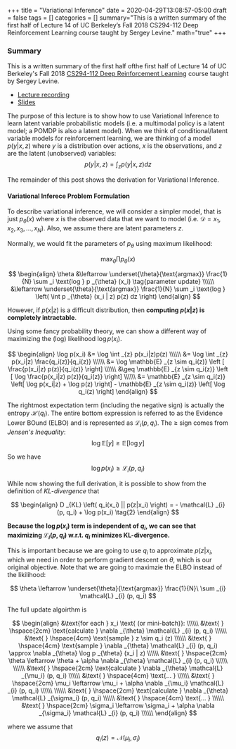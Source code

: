 +++
title = "Variational Inference"
date = 2020-04-29T13:08:57-05:00
draft = false
tags = []
categories = []
summary="This is a written summary of the first half of Lecture 14 of UC Berkeley’s Fall 2018 CS294-112 Deep Reinforcement Learning course taught by Sergey Levine."
math="true"
+++

### Summary
This is a written summary of the first half ofthe first half of  Lecture 14 of UC Berkeley's Fall 2018 [CS294-112 Deep Reinforcement Learning](http://rail.eecs.berkeley.edu/deeprlcourse-fa18/) course taught by Sergey Levine.
* [Lecture recording](https://www.youtube.com/watch?v=1bpQ0QDPGuI&list=PLkFD6_40KJIxJMR-j5A1mkxK26gh_qg37&index=12)
* [Slides](http://rail.eecs.berkeley.edu/deeprlcourse-fa18/static/slides/lec-14.pdf)

The purpose of this lecture is to show how to use Variational Inference to learn latent variable probabilistic models (i.e. a multimodal policy is a latent model; a POMDP is also a latent model). When we think of conditional/latent variable models for reinforcement learning, we are thinking of a model $p(y|x,z)$ where $y$ is a distribution over actions, $x$ is the observations, and $z$ are the latent (unobserved) variables:
$$p(y|x,z) = \int _z p(y|x,z)dz$$

The remainder of this post shows the derivation for Variational Inference.

#### Variational Inferece Problem Formulation
To describe variational inference, we will consider a simpler model, that is just $p _\theta (x)$ where $x$ is the observed data that we want to model (i.e. $\mathcal{D} = {x_1, x_2, x_3, ..., x_N}$). Also, we assume there are latent parameters $z$.

Normally, we would fit the parameters of $p _{\theta}$ using maximum likelihood:

$$
\max _{\theta} \prod p _{\theta} (x) \tag{optimization}
$$

$$
\begin{align}
\theta &\leftarrow \underset{\theta}{\text{argmax}} \frac{1}{N} \sum _i \text{log } p _{\theta} (x_i) \tag{parameter update} \\\\\\
&\leftarrow \underset{\theta}{\text{argmax}} \frac{1}{N} \sum _i \text{log } \left( \int p _{\theta} (x_i | z) p(z) dz \right)
\end{align}
$$

However, if $p(x|z)$ is a difficult distribution, then **computing $p(x|z)$ is completely intractable**.

<!--

#### Tractable alternative to maximum likelihood
> Maybe if you don't know what the value of $z$ is for each of your data points, then maybe you can guess... If you're unsure of what cluster $z$ your data point $x_i$ falls into, then pick the most likely cluster $z$ and maximize its likelihood in that cluster. If the data point falls between two clusters, then maximize its likelihood w.r.t. both clusters, weighted by their probability $E_z \sim p(z|x_i)$. This is called _Expected Log LIkelihood_ and that's what's used in Expectation Maximization.

So instead of computing the maximum likelihood, we maximize the _expected_ log-likelihood.
$$
\theta \leftarrow \underset{\theta}{\text{argmax}} \frac{1}{N} \sum _i E _{z \sim p(z|x_i)} [ \text{log } p _{\theta} (x_i, z)]
$$

The above formulation is equivalent to Equation (1) and is derived using the definition of expectation:

$$
\mathbb{E} _{x \sim p(x)} [f(x)] = \int _x f(x) p(x) dx \tag{Expectation}
$$

and the definition of condition probability

$$
p(x|y) = \frac{p(x,y)}{p(y)} \tag {Conditional Probability}
$$

But... how do we calculate $p(z|x_i)?$ This can be very difficult since there may not be an easy mapping between the two distributions.

What if we approximate $p(z|x_i)$ with $q_i(z) = \mathcal{N}(\mu_i, \sigma_i)$ where $\mu_i$ and $\sigma_i$ are output by a neural network?

![slide-12](/img/notes/variational-inference/slide-12.png)

-->

Using some fancy probability theory, we can show a different way of maximizing the (log) likelihood $\log p(x_i)$.

$$
\begin{align}
\log p(x_i) &= \log \int _{z} p(x_i|z)p(z) \\\\\\
&= \log \int _{z} p(x_i|z) \frac{q_i(z)}{q_i(z)} \\\\\\
&= \log \mathbb{E} _{z \sim q_i(z)} \left [ \frac{p(x_i|z) p(z)}{q_i(z)} \right] \\\\\\
&\geq \mathbb{E} _{z \sim q_i(z)} \left [ \log \frac{p(x_i|z) p(z)}{q_i(z)} \right] \\\\\\
&= \mathbb{E} _{z \sim q_i(z)} \left[ \log p(x_i|z) + \log p(z) \right] - \mathbb{E} _{z \sim q_i(z)} \left[ \log q_i(z) \right]
\end{align}
$$

The rightmost expectation term (including the negative sign) is actually the entropy $\mathcal{H}(q_i)$.
The entire bottom expression is referred to as the Evidence Lower BOund (ELBO) and is represented as $\mathcal{L} _{i} (p, q_i)$.
The $\geq$ sign comes from _Jensen's Inequality_:
$$
\log \mathbb{E}[y] \geq \mathbb{E}[\log y]
$$

So we have
$$
\log p(x_i) \geq \mathcal{L} _{i} (p, q_i) \tag{1}
$$

While now showing the full derivation, it is possible to show from the definition of *KL-divergence* that

$$
\begin{align}
D _{KL} \left( q_i(x_i) || p(z|x_i) \right) = - \mathcal{L} _{i} (p, q_i) + \log p(x_i) \tag{2}
\end{align}
$$

**Because the $\log p(x_i)$ term is independent of $q_i$, we can see that maximizing $\mathcal{L} _{i} (p, q_i)$ w.r.t. $q_i$ minimizes KL-divergence.**

This is important because we are going to use $q_i$ to approximate $p(z|x_i$, which we need in order to perform gradient descent on $\theta$, which is our original objective. Note that we are going to maximzie the ELBO instead of the likilihood:

$$
\theta \leftarrow \underset{\theta}{\text{argmax}} \frac{1}{N}\ \sum _{i} \mathcal{L} _{i} (p, q_i)
$$

The full update algoirthm is

$$
\begin{align}
&\text{for each } x_i \text{ (or mini-batch)}: \\\\\\
&\text{ } \hspace{2cm} \text{calculate } \nabla _{\theta} \mathcal{L} _{i} (p, q_i) \\\\\\
&\text{ } \hspace{4cm} \text{sample } z \sim q_i (z) \\\\\\
&\text{ } \hspace{4cm} \text{sample } \nabla _{\theta} \mathcal{L} _{i} (p, q_i) \approx \nabla _{\theta} \log p _{\theta} (x_i | z) \\\\\\
&\text{ } \hspace{2cm} \theta \leftarrow \theta + \alpha \nabla _{\theta} \mathcal{L} _{i} (p, q_i) \\\\\\
\\\\\\
&\text{ } \hspace{2cm} \text{calculate } \nabla _{\theta} \mathcal{L} _{\mu_i} (p, q_i) \\\\\\
&\text{ } \hspace{4cm} \text{... } \\\\\\
&\text{ } \hspace{2cm} \mu_i \leftarrow \mu_i + \alpha \nabla _{\mu_i} \mathcal{L} _{i} (p, q_i) \\\\\\
\\\\\\
&\text{ } \hspace{2cm} \text{calculate } \nabla _{\theta} \mathcal{L} _{\sigma_i} (p, q_i) \\\\\\
&\text{ } \hspace{4cm} \text{... } \\\\\\
&\text{ } \hspace{2cm} \sigma_i \leftarrow \sigma_i + \alpha \nabla _{\sigma_i} \mathcal{L} _{i} (p, q_i) \\\\\\
\end{align}
$$

where we assume that
$$
q_i(z) = \mathcal{N}(\mu_i, \sigma_i)
$$
